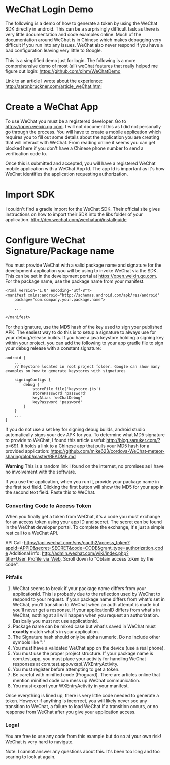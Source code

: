 # WeChat Login Demo

The following is a demo of how to generate a token by using the WeChat SDK directly in android.
This can be a surprisingly difficult task as there is very little documentation and code examples
online. Much of the documentation around WeChat is in Chinese which makes debugging very difficult
if you run into any issues. WeChat also never respond if you have a bad configuration
leaving very little to Google.

This is a simplified demo just for login. The following is a more comprehensive demo of most (all) 
weChat features that really helped me figure out login: https://github.com/cihm/WeChatDemo

Link to an article I wrote about the experience: http://aaronbruckner.com/article_weChat.html

# Create a WeChat App

To use WeChat you must be a registered developer. Go to https://open.weixin.qq.com. I will not
document this as I did not personally go through the process. You will have to create a mobile 
application which requires you to fill out some details about the application you are creating
that will interact with WeChat. From reading online it seems you can get blocked here if you
don't have a Chinese phone number to send a verification code to.

Once this is submitted and accepted, you will have a registered WeChat mobile application with
a WeChat App Id. The app Id is important as it's how WeChat identifies the application requesting
authorization.

# Import SDK

I couldn't find a gradle import for the WeChat SDK. Their official site gives instructions on how
to import their SDK into the libs folder of your application. http://dev.wechat.com/wechatapi/installguide

# Configure WeChat Signature/Package name

You must provide WeChat with a valid package name and signature for the development application
you will be using to invoke WeChat via the SDK. This can be set in the development portal at
https://open.weixin.qq.com. For the package name, use the package name from your manifest.

```
<?xml version="1.0" encoding="utf-8"?>
<manifest xmlns:android="http://schemas.android.com/apk/res/android"
    package="com.company.your.package.name">

    ...

</manifest>
```

For the signature, use the MD5 hash of the key used to sign your published APK. The easiest way to do this is
to setup a signature to always use for your debug/release builds. If you have a java keystore holding a signing
key within your project, you can add the following to your app gradle file to sign your debug release with 
a constant signature:

```
android {
    ...
    // Keystore located in root project folder. Google can show many examples on how to generate keystores with signatures
    
    signingConfigs {
        debug {
            storeFile file('keystore.jks')
            storePassword 'password'
            keyAlias 'weChatDebug'
            keyPassword 'password'
        }
    }
    ...
}
```

If you do not use a set key for signing debug builds, android studio automatically signs your dev APK for you.
To determine what MD5 signature to provide to WeChat, I found this article useful: http://blog.sanuker.com/?p=691.
It holds a link to a Chinese app that pulls your MD5 hash for a provided application: 
https://github.com/mike623/cordova-WeChat-meteor-sharing/blob/master/README.md

**Warning** This is a random link I found on the internet, no promises as I have no involvement with the software.

If you use the application, when you run it, provide your package name in the first text field. Clicking the first 
button will show the MD5 for your app in the second text field. Paste this to WeChat.

### Converting Code to Access Token

When you finally get a token from WeChat, it's a code you must exchange for an access token using your
app ID and secret. The secret can be found in the WeChat developer portal.
To complete the exchange, it's just a simple rest call to a WeChat API.

API Call: https://api.wechat.com/sns/oauth2/access_token?appid=APPID&secret=SECRET&code=CODE&grant_type=authorization_code
Additional info: http://admin.wechat.com/wiki/index.php?title=User_Profile_via_Web. Scroll down to "Obtain access token by the code".

### Pitfalls

1. WeChat seems to break if your package name differs from your applicationId. This is probably due to the reflection
used by WeChat to respond to your request. If your package name differs from what's set in WeChat, you'll transition
to WeChat when an auth attempt is made but you'll never get a response. If your applicationID differs from what's 
in WeChat, nothing at all will happen when you request an authorization. Basically you must not use applicationId.
2. Package name can be mixed case but what's saved in WeChat must **exactly** match what's in your application.
3. The Signature hash should only be alpha numeric. Do no include other symbols like ":"
4. You must have a validated WeChat app on the device (use a real phone).
5. You must use the proper project structure. If your package name is com.test.app, you must place your activity for handling WeChat responses at com.test.app.wxapi.WXEntryActivity.
6. You must register before attempting to get a token.
7. Be careful with minified code (Proguard). There are articles online that mention minified code can mess up WeChat communication.
8. You must export your WXEntryActivity in your manifest.

Once everything is lined up, there is very little code needed to generate a token. However if anything is incorrect,
you will likely never see any transition to WeChat, a failure to load WeChat if a transition occurs, or no response 
from WeChat after you give your application access.

### Legal

You are free to use any code from this example but do so at your own risk! WeChat is very hard to navigate.

Note: I cannot answer any questions about this. It's been too long and too scaring to look at again.
